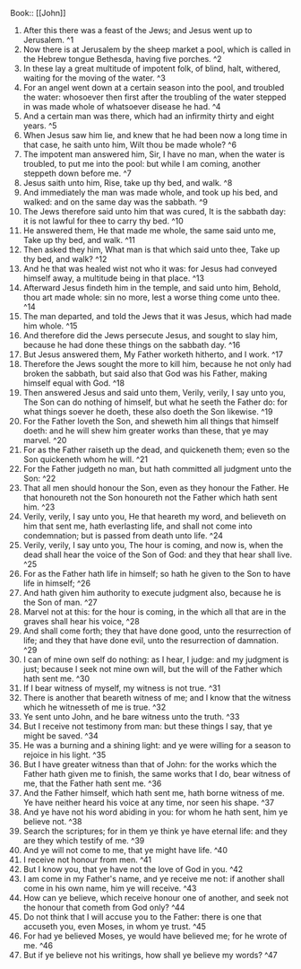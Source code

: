  Book:: [[John]]
 1. After this there was a feast of the Jews; and Jesus went up to Jerusalem. ^1
 2. Now there is at Jerusalem by the sheep market a pool, which is called in the Hebrew tongue Bethesda, having five porches. ^2
 3. In these lay a great multitude of impotent folk, of blind, halt, withered, waiting for the moving of the water. ^3
 4. For an angel went down at a certain season into the pool, and troubled the water: whosoever then first after the troubling of the water stepped in was made whole of whatsoever disease he had. ^4
 5. And a certain man was there, which had an infirmity thirty and eight years. ^5
 6. When Jesus saw him lie, and knew that he had been now a long time in that case, he saith unto him, Wilt thou be made whole? ^6
 7. The impotent man answered him, Sir, I have no man, when the water is troubled, to put me into the pool: but while I am coming, another steppeth down before me. ^7
 8. Jesus saith unto him, Rise, take up thy bed, and walk. ^8
 9. And immediately the man was made whole, and took up his bed, and walked: and on the same day was the sabbath. ^9
 10. The Jews therefore said unto him that was cured, It is the sabbath day: it is not lawful for thee to carry thy bed. ^10
 11. He answered them, He that made me whole, the same said unto me, Take up thy bed, and walk. ^11
 12. Then asked they him, What man is that which said unto thee, Take up thy bed, and walk? ^12
 13. And he that was healed wist not who it was: for Jesus had conveyed himself away, a multitude being in that place. ^13
 14. Afterward Jesus findeth him in the temple, and said unto him, Behold, thou art made whole: sin no more, lest a worse thing come unto thee. ^14
 15. The man departed, and told the Jews that it was Jesus, which had made him whole. ^15
 16. And therefore did the Jews persecute Jesus, and sought to slay him, because he had done these things on the sabbath day. ^16
 17. But Jesus answered them, My Father worketh hitherto, and I work. ^17
 18. Therefore the Jews sought the more to kill him, because he not only had broken the sabbath, but said also that God was his Father, making himself equal with God. ^18
 19. Then answered Jesus and said unto them, Verily, verily, I say unto you, The Son can do nothing of himself, but what he seeth the Father do: for what things soever he doeth, these also doeth the Son likewise. ^19
 20. For the Father loveth the Son, and sheweth him all things that himself doeth: and he will shew him greater works than these, that ye may marvel. ^20
 21. For as the Father raiseth up the dead, and quickeneth them; even so the Son quickeneth whom he will. ^21
 22. For the Father judgeth no man, but hath committed all judgment unto the Son: ^22
 23. That all men should honour the Son, even as they honour the Father. He that honoureth not the Son honoureth not the Father which hath sent him. ^23
 24. Verily, verily, I say unto you, He that heareth my word, and believeth on him that sent me, hath everlasting life, and shall not come into condemnation; but is passed from death unto life. ^24
 25. Verily, verily, I say unto you, The hour is coming, and now is, when the dead shall hear the voice of the Son of God: and they that hear shall live. ^25
 26. For as the Father hath life in himself; so hath he given to the Son to have life in himself; ^26
 27. And hath given him authority to execute judgment also, because he is the Son of man. ^27
 28. Marvel not at this: for the hour is coming, in the which all that are in the graves shall hear his voice, ^28
 29. And shall come forth; they that have done good, unto the resurrection of life; and they that have done evil, unto the resurrection of damnation. ^29
 30. I can of mine own self do nothing: as I hear, I judge: and my judgment is just; because I seek not mine own will, but the will of the Father which hath sent me. ^30
 31. If I bear witness of myself, my witness is not true. ^31
 32. There is another that beareth witness of me; and I know that the witness which he witnesseth of me is true. ^32
 33. Ye sent unto John, and he bare witness unto the truth. ^33
 34. But I receive not testimony from man: but these things I say, that ye might be saved. ^34
 35. He was a burning and a shining light: and ye were willing for a season to rejoice in his light. ^35
 36. But I have greater witness than that of John: for the works which the Father hath given me to finish, the same works that I do, bear witness of me, that the Father hath sent me. ^36
 37. And the Father himself, which hath sent me, hath borne witness of me. Ye have neither heard his voice at any time, nor seen his shape. ^37
 38. And ye have not his word abiding in you: for whom he hath sent, him ye believe not. ^38
 39. Search the scriptures; for in them ye think ye have eternal life: and they are they which testify of me. ^39
 40. And ye will not come to me, that ye might have life. ^40
 41. I receive not honour from men. ^41
 42. But I know you, that ye have not the love of God in you. ^42
 43. I am come in my Father's name, and ye receive me not: if another shall come in his own name, him ye will receive. ^43
 44. How can ye believe, which receive honour one of another, and seek not the honour that cometh from God only? ^44
 45. Do not think that I will accuse you to the Father: there is one that accuseth you, even Moses, in whom ye trust. ^45
 46. For had ye believed Moses, ye would have believed me; for he wrote of me. ^46
 47. But if ye believe not his writings, how shall ye believe my words? ^47

